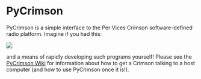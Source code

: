 # PyCrimson

PyCrimson is a simple interface to the Per Vices Crimson software-defined radio platform. Imagine if you had this:

![](https://github.com/Spinmob/pycrimson/wiki/Images/rx_streamer.png)

and a means of rapidly developing such programs yourself! Please see the [PyCrimson Wiki](https://github.com/Spinmob/pycrimson/wiki) for information about how to get a Crimson talking to a host computer (and how to use PyCrimson once it is!).
